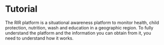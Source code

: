 # Tutorial

The RIR platform is a situational awareness platform to monitor health, child protection, nutrition, wash and education in a geographic region. To fully understand the platform and the information you can obtain from it, you need to
understand how it works.
